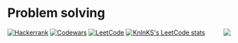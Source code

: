 # Problem solving
[![Hackerrank](https://img.shields.io/badge/-Hackerrank-2EC866?style=for-the-badge&logo=HackerRank&logoColor=white)](https://www.hackerrank.com/RoundedToken?hr_r=1)
[![Codewars](https://img.shields.io/badge/Codewars-B1361E?style=for-the-badge&logo=codewars&logoColor=grey)](https://www.codewars.com/users/RoundedToken)
[![LeetCode](https://img.shields.io/badge/LeetCode-000000?style=for-the-badge&logo=LeetCode&logoColor=#d16c06)](https://leetcode.com/RoundedToken/)
[<img align='right' src='https://www.codewars.com/users/RoundedToken/badges/large'/>](https://www.codewars.com/users/RoundedToken)
[![KnlnKS's LeetCode stats](https://leetcode-stats-six.vercel.app/api?username=RoundedToken&theme=dark)](https://leetcode.com/RoundedToken/)
